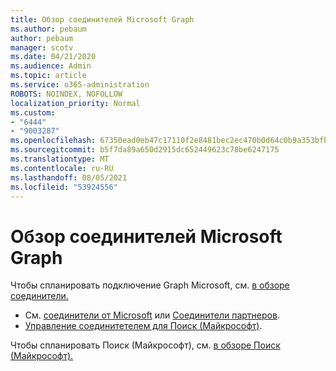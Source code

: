 ```yaml
---
title: Обзор соединителей Microsoft Graph
ms.author: pebaum
author: pebaum
manager: scotv
ms.date: 04/21/2020
ms.audience: Admin
ms.topic: article
ms.service: o365-administration
ROBOTS: NOINDEX, NOFOLLOW
localization_priority: Normal
ms.custom:
- "6444"
- "9003287"
ms.openlocfilehash: 67350ead0eb47c17110f2e8481bec2ec470b0d64c0b9a353bfbeeebb0a04d83a
ms.sourcegitcommit: b5f7da89a650d2915dc652449623c78be6247175
ms.translationtype: MT
ms.contentlocale: ru-RU
ms.lasthandoff: 08/05/2021
ms.locfileid: "53924556"
---
```

# <a name="overview-of-microsoft-graph-connectors"></a>Обзор соединителей Microsoft Graph

Чтобы спланировать подключение Graph Microsoft, см. [в обзоре соединители.](https://docs.microsoft.com/microsoftsearch/connectors-overview)

- См. [соединители от Microsoft](https://docs.microsoft.com/microsoftsearch/connectors-gallery#Microsoft) или  [Соединители партнеров](https://docs.microsoft.com/microsoftsearch/connectors-gallery#Partners).
- [Управление соединитетелем для Поиск (Майкрософт)](https://docs.microsoft.com/microsoftsearch/manage-connector).

Чтобы спланировать Поиск (Майкрософт), см. [в обзоре Поиск (Майкрософт).](https://docs.microsoft.com/microsoftsearch/overview-microsoft-search)
